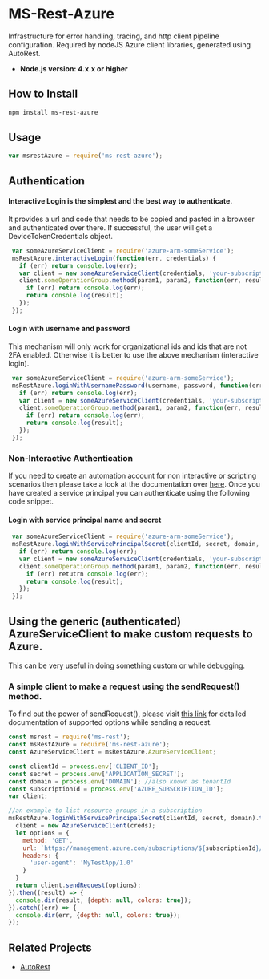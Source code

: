 ﻿# MS-Rest-Azure

Infrastructure for error handling, tracing, and http client pipeline configuration. Required by nodeJS Azure client libraries, generated using AutoRest.

- **Node.js version: 4.x.x or higher**


## How to Install

```bash
npm install ms-rest-azure
```

## Usage
```javascript
var msrestAzure = require('ms-rest-azure');
```
## Authentication

#### Interactive Login is the simplest and the best way to authenticate.
It provides a url and code that needs to be copied and pasted in a browser and authenticated over there. If successful, 
the user will get a DeviceTokenCredentials object.
```javascript
 var someAzureServiceClient = require('azure-arm-someService');
 msRestAzure.interactiveLogin(function(err, credentials) {
   if (err) return console.log(err);
   var client = new someAzureServiceClient(credentials, 'your-subscriptionId');
   client.someOperationGroup.method(param1, param2, function(err, result) {
     if (err) return console.log(err);
     return console.log(result);
   });
 });
```

#### Login with username and password
This mechanism will only work for organizational ids and ids that are not 2FA enabled.
Otherwise it is better to use the above mechanism (interactive login).
```javascript
 var someAzureServiceClient = require('azure-arm-someService');
 msRestAzure.loginWithUsernamePassword(username, password, function(err, credentials) {
   if (err) return console.log(err);
   var client = new someAzureServiceClient(credentials, 'your-subscriptionId');
   client.someOperationGroup.method(param1, param2, function(err, result) {
     if (err) return console.log(err);
     return console.log(result);
   });
 });
```

### Non-Interactive Authentication
If you need to create an automation account for non interactive or scripting scenarios then please take a look at the documentation over [here](https://github.com/Azure/azure-sdk-for-node/blob/master/Documentation/Authentication.md). Once you have created a service principal you can authenticate using the following code snippet.

#### Login with service principal name and secret
```javascript
 var someAzureServiceClient = require('azure-arm-someService');
 msRestAzure.loginWithServicePrincipalSecret(clientId, secret, domain, function(err, credentials) {
   if (err) return console.log(err);
   var client = new someAzureServiceClient(credentials, 'your-subscriptionId');
   client.someOperationGroup.method(param1, param2, function(err, result) {
     if (err) retutrn console.log(err);
     return console.log(result);
   });
 });
```
## Using the generic (authenticated) AzureServiceClient to make custom requests to Azure.
This can be very useful in doing something custom or while debugging.

### A simple client to make a request using the sendRequest() method.
To find out the power of sendRequest(), please visit [this link](http://azure.github.io/azure-sdk-for-node/ms-rest/latest/ServiceClient.html#sendRequest) for detailed documentation of supported options while sending a request.
```javascript
const msrest = require('ms-rest');
const msRestAzure = require('ms-rest-azure');
const AzureServiceClient = msRestAzure.AzureServiceClient;

const clientId = process.env['CLIENT_ID'];
const secret = process.env['APPLICATION_SECRET'];
const domain = process.env['DOMAIN']; //also known as tenantId
const subscriptionId = process.env['AZURE_SUBSCRIPTION_ID'];
var client;

//an example to list resource groups in a subscription
msRestAzure.loginWithServicePrincipalSecret(clientId, secret, domain).then((creds) => {
  client = new AzureServiceClient(creds);
  let options = {
    method: 'GET',
    url: `https://management.azure.com/subscriptions/${subscriptionId}/resourcegroups?api-version=2016-09-01`,
    headers: {
      'user-agent': 'MyTestApp/1.0'
    }
  }
  return client.sendRequest(options);
}).then((result) => {
  console.dir(result, {depth: null, colors: true});
}).catch((err) => {
  console.dir(err, {depth: null, colors: true});
});
```

## Related Projects

- [AutoRest](https://github.com/Azure/AutoRest)
